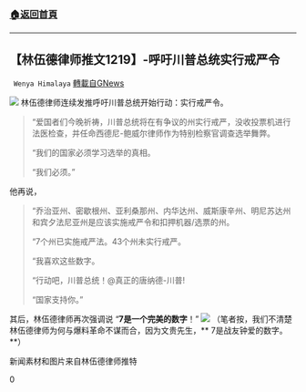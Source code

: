 ###  [:house:返回首頁](https://github.com/ourhimalayas/txt)
---

## 【林伍德律师推文1219】-呼吁川普总统实行戒严令
` Wenya Himalaya` [轉載自GNews](https://gnews.org/zh-hans/667918/)

![]()![](https://gnews-media-offload.s3.amazonaws.com/wp-content/uploads/2020/12/19213202/trump-group-copy.jpg)
林伍德律师连续发推呼吁川普总统开始行动：实行戒严令。


> “爱国者们今晚祈祷，川普总统将在有争议的州实行戒严，没收投票机进行法医检查，并任命西德尼-鲍威尔律师作为特别检察官调查选举舞弊。
> 
> “我们的国家必须学习选举的真相。
> 
> “我们必须。”


他再说，


> “乔治亚州、密歇根州、亚利桑那州、内华达州、威斯康辛州、明尼苏达州和宾夕法尼亚州是应该实施戒严令和扣押机器/选票的州。
> 
> “7个州已实施戒严法。43个州未实行戒严。
> 
> “我喜欢这些数字。
> 
> “行动吧，川普总统！@真正的唐纳德-川普!
> 
> “国家支持你。”


其后，林伍德律师再次强调说 “**7是一个完美的数字**！”
![]()![](https://gnews-media-offload.s3.amazonaws.com/wp-content/uploads/2020/12/19214242/7-4.png)
（笔者按，我们不清楚林伍德律师为何与爆料革命不谋而合，因为文贵先生，** 7是战友钟爱的数字。**）

新闻素材和图片来自林伍德律师推特



0
